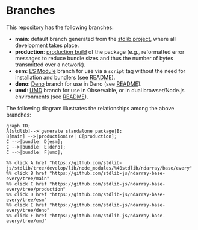 <!--

@license Apache-2.0

Copyright (c) 2022 The Stdlib Authors.

Licensed under the Apache License, Version 2.0 (the "License");
you may not use this file except in compliance with the License.
You may obtain a copy of the License at

    http://www.apache.org/licenses/LICENSE-2.0

Unless required by applicable law or agreed to in writing, software
distributed under the License is distributed on an "AS IS" BASIS,
WITHOUT WARRANTIES OR CONDITIONS OF ANY KIND, either express or implied.
See the License for the specific language governing permissions and
limitations under the License.

-->

# Branches

This repository has the following branches:

-   **main**: default branch generated from the [stdlib project][stdlib-url], where all development takes place.
-   **production**: [production build][production-url] of the package (e.g., reformatted error messages to reduce bundle sizes and thus the number of bytes transmitted over a network).
-   **esm**: [ES Module][esm-url] branch for use via a `script` tag without the need for installation and bundlers (see [README][esm-readme]).
-   **deno**: [Deno][deno-url] branch for use in Deno (see [README][deno-readme]).
-   **umd**: [UMD][umd-url] branch for use in Observable, or in dual browser/Node.js environments (see [README][umd-readme]).

The following diagram illustrates the relationships among the above branches:

```mermaid
graph TD;
A[stdlib]-->|generate standalone package|B;
B[main] -->|productionize| C[production];
C -->|bundle| D[esm];
C -->|bundle| E[deno];
C -->|bundle| F[umd];

%% click A href "https://github.com/stdlib-js/stdlib/tree/develop/lib/node_modules/%40stdlib/ndarray/base/every"
%% click B href "https://github.com/stdlib-js/ndarray-base-every/tree/main"
%% click C href "https://github.com/stdlib-js/ndarray-base-every/tree/production"
%% click D href "https://github.com/stdlib-js/ndarray-base-every/tree/esm"
%% click E href "https://github.com/stdlib-js/ndarray-base-every/tree/deno"
%% click F href "https://github.com/stdlib-js/ndarray-base-every/tree/umd"
```

[stdlib-url]: https://github.com/stdlib-js/stdlib/tree/develop/lib/node_modules/%40stdlib/ndarray/base/every
[production-url]: https://github.com/stdlib-js/ndarray-base-every/tree/production
[deno-url]: https://github.com/stdlib-js/ndarray-base-every/tree/deno
[deno-readme]: https://github.com/stdlib-js/ndarray-base-every/blob/deno/README.md
[umd-url]: https://github.com/stdlib-js/ndarray-base-every/tree/umd
[umd-readme]: https://github.com/stdlib-js/ndarray-base-every/blob/umd/README.md
[esm-url]: https://github.com/stdlib-js/ndarray-base-every/tree/esm
[esm-readme]: https://github.com/stdlib-js/ndarray-base-every/blob/esm/README.md